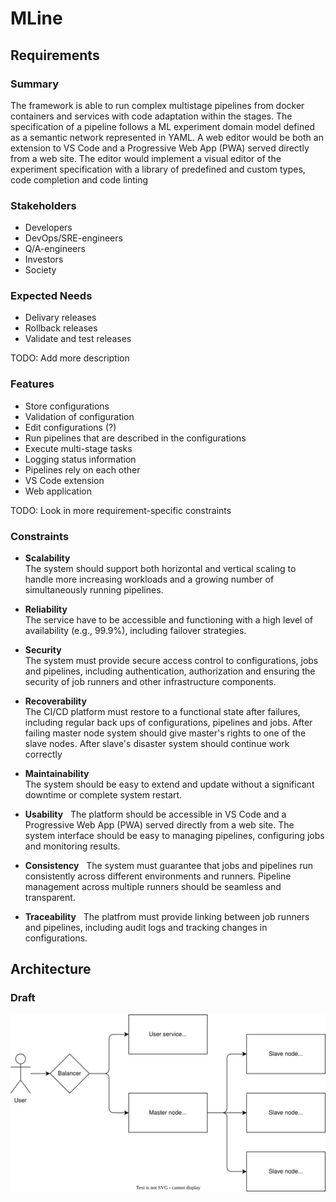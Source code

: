 # MLine

## Requirements

### Summary

The framework is able to run complex multistage pipelines from docker containers and services with code adaptation within the stages. The specification of a pipeline follows a ML experiment domain model defined as a semantic network represented in YAML. A web editor would be both an extension to VS Code and a Progressive Web App (PWA) served directly from a web site. The editor would implement a visual editor of the experiment specification with a library of predefined and custom types, code completion and code linting

### Stakeholders

- Developers
- DevOps/SRE-engineers
- Q/A-engineers
- Investors
- Society

### Expected Needs

- Delivary releases
- Rollback releases
- Validate and test releases

TODO: Add more description
### Features

- Store configurations
- Validation of configuration
- Edit configurations (?)
- Run pipelines that are described in the configurations
- Execute multi-stage tasks
- Logging status information
- Pipelines rely on each other
- VS Code extension
- Web application 


TODO: Look in more requirement-specific constraints 
### Constraints

- **Scalability**  
The system should support both horizontal and vertical scaling to handle more increasing workloads and a growing number of simultaneously running pipelines.
  
- **Reliability**   
The service have to be accessible and functioning with a high level of availability (e.g., 99.9%), including failover strategies.
  
- **Security**   
The system must provide secure access control to configurations, jobs and pipelines, including authentication, authorization and ensuring the security of job runners and other infrastructure components.

- **Recoverability**   
The CI/CD platform must restore to a functional state after failures, including regular back ups of configurations, pipelines and jobs. After failing master node system should give master's rights to one of the slave nodes. After slave's disaster system should continue work correctly

- **Maintainability**   
The system should be easy to extend and update without a significant downtime or complete system restart.

- **Usability**    
The platform should be accessible in VS Code and a Progressive Web App (PWA) served directly from a web site. The system interface should be easy to managing pipelines, configuring jobs and monitoring results. 

- **Consistency**  
The system must guarantee that jobs and pipelines run consistently across different environments and runners. Pipeline management across multiple runners should be seamless and transparent.

- **Traceability**  
The platfrom must provide linking between job runners and pipelines, including audit logs and tracking changes in configurations.


## Architecture

### Draft

![Architecture](diagrams/draft-architecture.drawio.svg)
